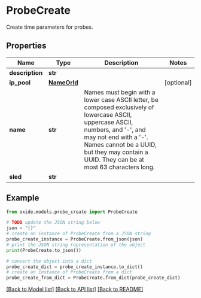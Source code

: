 # ProbeCreate

Create time parameters for probes.

## Properties

Name | Type | Description | Notes
------------ | ------------- | ------------- | -------------
**description** | **str** |  | 
**ip_pool** | [**NameOrId**](NameOrId.md) |  | [optional] 
**name** | **str** | Names must begin with a lower case ASCII letter, be composed exclusively of lowercase ASCII, uppercase ASCII, numbers, and &#39;-&#39;, and may not end with a &#39;-&#39;. Names cannot be a UUID, but they may contain a UUID. They can be at most 63 characters long. | 
**sled** | **str** |  | 

## Example

```python
from oxide.models.probe_create import ProbeCreate

# TODO update the JSON string below
json = "{}"
# create an instance of ProbeCreate from a JSON string
probe_create_instance = ProbeCreate.from_json(json)
# print the JSON string representation of the object
print(ProbeCreate.to_json())

# convert the object into a dict
probe_create_dict = probe_create_instance.to_dict()
# create an instance of ProbeCreate from a dict
probe_create_from_dict = ProbeCreate.from_dict(probe_create_dict)
```
[[Back to Model list]](../README.md#documentation-for-models) [[Back to API list]](../README.md#documentation-for-api-endpoints) [[Back to README]](../README.md)


